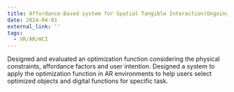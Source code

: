 ```yaml
---
title: Affordance-Based system for Spatial Tangible Interaction(Ongoing)
date: 2024-04-01
external_link: ''
tags:
  - VR/AR/HCI
---
```

Designed and evaluated an optimization function considering the physical constraints, affordance factors and user intention. Designed a system to apply the optimization function in AR environments to help users select optimized objects and digital functions for specific task.

<!--more-->
